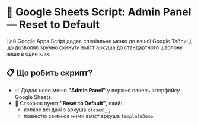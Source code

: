 # 🧾 Google Sheets Script: Admin Panel — Reset to Default

Цей Google Apps Script додає спеціальне меню до вашої Google Таблиці, що дозволяє зручно скинути вміст аркуша до стандартного шаблону лише в один клік.

## 📋 Що робить скрипт?

- ✅ Додає нове меню **"Admin Panel"** у верхню панель інтерфейсу Google Sheets.
- 🔁 Створює пункт **"Reset to Default"**, який:
  - копіює всі дані з аркуша `closed__`;
  - повністю замінює ними вміст аркуша `templateDemo`.
